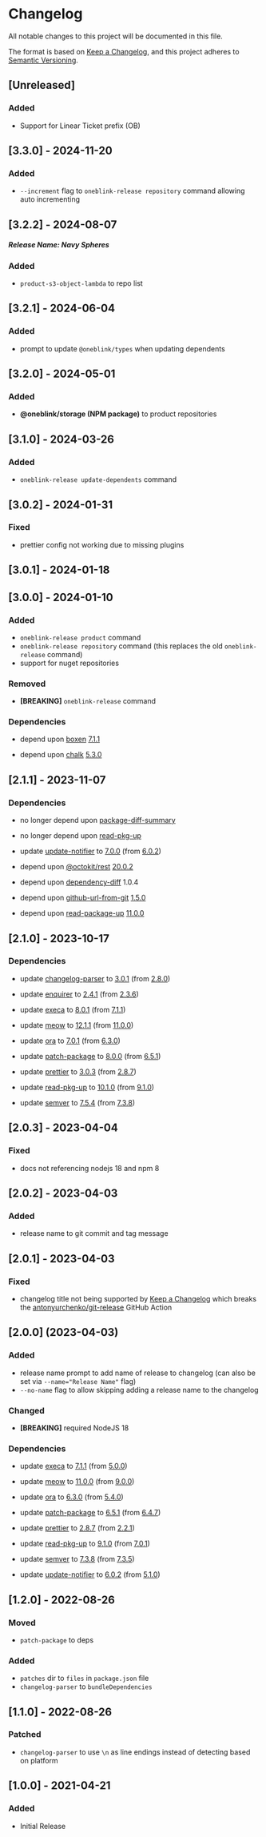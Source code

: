 # Changelog

All notable changes to this project will be documented in this file.

The format is based on [Keep a Changelog](https://keepachangelog.com/en/1.0.0/),
and this project adheres to [Semantic Versioning](https://semver.org/spec/v2.0.0.html).

## [Unreleased]

### Added

- Support for Linear Ticket prefix (OB)

## [3.3.0] - 2024-11-20

### Added

- `--increment` flag to `oneblink-release repository` command allowing auto incrementing

## [3.2.2] - 2024-08-07

##### Release Name: Navy Spheres

### Added

- `product-s3-object-lambda` to repo list

## [3.2.1] - 2024-06-04

### Added

- prompt to update `@oneblink/types` when updating dependents

## [3.2.0] - 2024-05-01

### Added

- **@oneblink/storage (NPM package)** to product repositories

## [3.1.0] - 2024-03-26

### Added

- `oneblink-release update-dependents` command

## [3.0.2] - 2024-01-31

### Fixed

- prettier config not working due to missing plugins

## [3.0.1] - 2024-01-18

## [3.0.0] - 2024-01-10

### Added

- `oneblink-release product` command
- `oneblink-release repository` command (this replaces the old `oneblink-release` command)
- support for nuget repositories

### Removed

- **[BREAKING]** `oneblink-release` command

### Dependencies

- depend upon [boxen](https://www.npmjs.com/package/boxen) [7.1.1](https://github.com/sindresorhus/boxen/releases/tag/v7.1.1)

- depend upon [chalk](https://www.npmjs.com/package/chalk) [5.3.0](https://github.com/chalk/chalk/releases/tag/v5.3.0)

## [2.1.1] - 2023-11-07

### Dependencies

- no longer depend upon [package-diff-summary](https://www.npmjs.com/package/package-diff-summary)

- no longer depend upon [read-pkg-up](https://www.npmjs.com/package/read-pkg-up)

- update [update-notifier](https://www.npmjs.com/package/update-notifier) to [7.0.0](https://github.com/yeoman/update-notifier/releases/tag/v7.0.0) (from [6.0.2](https://github.com/yeoman/update-notifier/releases/tag/v6.0.2))

- depend upon [@octokit/rest](https://www.npmjs.com/package/@octokit/rest) [20.0.2](https://github.com/octokit/rest.js/releases/tag/v20.0.2)

- depend upon [dependency-diff](https://www.npmjs.com/package/dependency-diff) 1.0.4

- depend upon [github-url-from-git](https://www.npmjs.com/package/github-url-from-git) [1.5.0](https://github.com/visionmedia/node-github-url-from-git/blob/master/CHANGELOG.md)

- depend upon [read-package-up](https://www.npmjs.com/package/read-package-up) [11.0.0](https://github.com/sindresorhus/read-package-up/releases/tag/v11.0.0)

## [2.1.0] - 2023-10-17

### Dependencies

- update [changelog-parser](https://www.npmjs.com/package/changelog-parser) to [3.0.1](https://github.com/ungoldman/changelog-parser/releases/tag/v3.0.1) (from [2.8.0](https://github.com/ungoldman/changelog-parser/releases/tag/v2.8.0))

- update [enquirer](https://www.npmjs.com/package/enquirer) to [2.4.1](https://github.com/enquirer/enquirer/blob/master/CHANGELOG.md) (from [2.3.6](https://github.com/enquirer/enquirer/blob/master/CHANGELOG.md))

- update [execa](https://www.npmjs.com/package/execa) to [8.0.1](https://github.com/sindresorhus/execa/releases/tag/v8.0.1) (from [7.1.1](https://github.com/sindresorhus/execa/releases/tag/v7.1.1))

- update [meow](https://www.npmjs.com/package/meow) to [12.1.1](https://github.com/sindresorhus/meow/releases/tag/v12.1.1) (from [11.0.0](https://github.com/sindresorhus/meow/releases/tag/v11.0.0))

- update [ora](https://www.npmjs.com/package/ora) to [7.0.1](https://github.com/sindresorhus/ora/releases/tag/v7.0.1) (from [6.3.0](https://github.com/sindresorhus/ora/releases/tag/v6.3.0))

- update [patch-package](https://www.npmjs.com/package/patch-package) to [8.0.0](https://github.com/ds300/patch-package/releases/tag/v8.0.0) (from [6.5.1](https://github.com/ds300/patch-package/releases/tag/v6.5.1))

- update [prettier](https://www.npmjs.com/package/prettier) to [3.0.3](https://github.com/prettier/prettier/releases/tag/3.0.3) (from [2.8.7](https://github.com/prettier/prettier/releases/tag/2.8.7))

- update [read-pkg-up](https://www.npmjs.com/package/read-pkg-up) to [10.1.0](https://github.com/sindresorhus/read-pkg-up/releases/tag/v10.1.0) (from [9.1.0](https://github.com/sindresorhus/read-pkg-up/releases/tag/v9.1.0))

- update [semver](https://www.npmjs.com/package/semver) to [7.5.4](https://github.com/npm/node-semver/releases/tag/v7.5.4) (from [7.3.8](https://github.com/npm/node-semver/releases/tag/v7.3.8))

## [2.0.3] - 2023-04-04

### Fixed

- docs not referencing nodejs 18 and npm 8

## [2.0.2] - 2023-04-03

### Added

- release name to git commit and tag message

## [2.0.1] - 2023-04-03

### Fixed

- changelog title not being supported by [Keep a Changelog](https://keepachangelog.com/en/1.1.0/) which breaks the [antonyurchenko/git-release](https://github.com/anton-yurchenko/git-release) GitHub Action

## [2.0.0] (2023-04-03)

### Added

- release name prompt to add name of release to changelog (can also be set via `--name="Release Name"` flag)
- `--no-name` flag to allow skipping adding a release name to the changelog

### Changed

- **[BREAKING]** required NodeJS 18

### Dependencies

- update [execa](https://www.npmjs.com/package/execa) to [7.1.1](https://github.com/sindresorhus/execa/releases/tag/v7.1.1) (from [5.0.0](https://github.com/sindresorhus/execa/releases/tag/v5.0.0))

- update [meow](https://www.npmjs.com/package/meow) to [11.0.0](https://github.com/sindresorhus/meow/releases/tag/v11.0.0) (from [9.0.0](https://github.com/sindresorhus/meow/releases/tag/v9.0.0))

- update [ora](https://www.npmjs.com/package/ora) to [6.3.0](https://github.com/sindresorhus/ora/releases/tag/v6.3.0) (from [5.4.0](https://github.com/sindresorhus/ora/releases/tag/v5.4.0))

- update [patch-package](https://www.npmjs.com/package/patch-package) to [6.5.1](https://github.com/ds300/patch-package/releases/tag/v6.5.1) (from [6.4.7](https://github.com/ds300/patch-package/releases/tag/v6.4.7))

- update [prettier](https://www.npmjs.com/package/prettier) to [2.8.7](https://github.com/prettier/prettier/releases/tag/2.8.7) (from [2.2.1](https://github.com/prettier/prettier/releases/tag/2.2.1))

- update [read-pkg-up](https://www.npmjs.com/package/read-pkg-up) to [9.1.0](https://github.com/sindresorhus/read-pkg-up/releases/tag/v9.1.0) (from [7.0.1](https://github.com/sindresorhus/read-pkg-up/releases/tag/v7.0.1))

- update [semver](https://www.npmjs.com/package/semver) to [7.3.8](https://github.com/npm/node-semver/releases/tag/v7.3.8) (from [7.3.5](https://github.com/npm/node-semver/blob/master/CHANGELOG.md))

- update [update-notifier](https://www.npmjs.com/package/update-notifier) to [6.0.2](https://github.com/yeoman/update-notifier/releases/tag/v6.0.2) (from [5.1.0](https://github.com/yeoman/update-notifier/releases/tag/v5.1.0))

## [1.2.0] - 2022-08-26

### Moved

- `patch-package` to deps

### Added

- `patches` dir to `files` in `package.json` file
- `changelog-parser` to `bundleDependencies`

## [1.1.0] - 2022-08-26

### Patched

- `changelog-parser` to use `\n` as line endings instead of detecting based on platform

## [1.0.0] - 2021-04-21

### Added

- Initial Release
